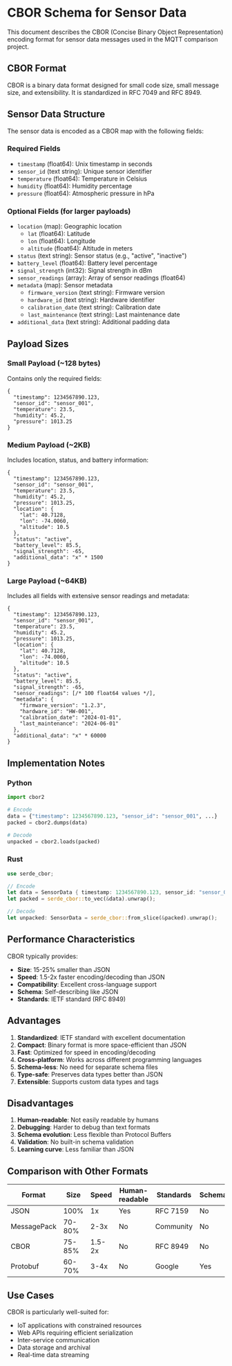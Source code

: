 # CBOR Schema for Sensor Data

This document describes the CBOR (Concise Binary Object Representation) encoding format for sensor data messages used in the MQTT comparison project.

## CBOR Format

CBOR is a binary data format designed for small code size, small message size, and extensibility. It is standardized in RFC 7049 and RFC 8949.

## Sensor Data Structure

The sensor data is encoded as a CBOR map with the following fields:

### Required Fields

- `timestamp` (float64): Unix timestamp in seconds
- `sensor_id` (text string): Unique sensor identifier
- `temperature` (float64): Temperature in Celsius
- `humidity` (float64): Humidity percentage
- `pressure` (float64): Atmospheric pressure in hPa

### Optional Fields (for larger payloads)

- `location` (map): Geographic location
  - `lat` (float64): Latitude
  - `lon` (float64): Longitude
  - `altitude` (float64): Altitude in meters
- `status` (text string): Sensor status (e.g., "active", "inactive")
- `battery_level` (float64): Battery level percentage
- `signal_strength` (int32): Signal strength in dBm
- `sensor_readings` (array): Array of sensor readings (float64)
- `metadata` (map): Sensor metadata
  - `firmware_version` (text string): Firmware version
  - `hardware_id` (text string): Hardware identifier
  - `calibration_date` (text string): Calibration date
  - `last_maintenance` (text string): Last maintenance date
- `additional_data` (text string): Additional padding data

## Payload Sizes

### Small Payload (~128 bytes)
Contains only the required fields:
```cbor
{
  "timestamp": 1234567890.123,
  "sensor_id": "sensor_001",
  "temperature": 23.5,
  "humidity": 45.2,
  "pressure": 1013.25
}
```

### Medium Payload (~2KB)
Includes location, status, and battery information:
```cbor
{
  "timestamp": 1234567890.123,
  "sensor_id": "sensor_001",
  "temperature": 23.5,
  "humidity": 45.2,
  "pressure": 1013.25,
  "location": {
    "lat": 40.7128,
    "lon": -74.0060,
    "altitude": 10.5
  },
  "status": "active",
  "battery_level": 85.5,
  "signal_strength": -65,
  "additional_data": "x" * 1500
}
```

### Large Payload (~64KB)
Includes all fields with extensive sensor readings and metadata:
```cbor
{
  "timestamp": 1234567890.123,
  "sensor_id": "sensor_001",
  "temperature": 23.5,
  "humidity": 45.2,
  "pressure": 1013.25,
  "location": {
    "lat": 40.7128,
    "lon": -74.0060,
    "altitude": 10.5
  },
  "status": "active",
  "battery_level": 85.5,
  "signal_strength": -65,
  "sensor_readings": [/* 100 float64 values */],
  "metadata": {
    "firmware_version": "1.2.3",
    "hardware_id": "HW-001",
    "calibration_date": "2024-01-01",
    "last_maintenance": "2024-06-01"
  },
  "additional_data": "x" * 60000
}
```

## Implementation Notes

### Python
```python
import cbor2

# Encode
data = {"timestamp": 1234567890.123, "sensor_id": "sensor_001", ...}
packed = cbor2.dumps(data)

# Decode
unpacked = cbor2.loads(packed)
```

### Rust
```rust
use serde_cbor;

// Encode
let data = SensorData { timestamp: 1234567890.123, sensor_id: "sensor_001".to_string(), ... };
let packed = serde_cbor::to_vec(&data).unwrap();

// Decode
let unpacked: SensorData = serde_cbor::from_slice(&packed).unwrap();
```

## Performance Characteristics

CBOR typically provides:
- **Size**: 15-25% smaller than JSON
- **Speed**: 1.5-2x faster encoding/decoding than JSON
- **Compatibility**: Excellent cross-language support
- **Schema**: Self-describing like JSON
- **Standards**: IETF standard (RFC 8949)

## Advantages

1. **Standardized**: IETF standard with excellent documentation
2. **Compact**: Binary format is more space-efficient than JSON
3. **Fast**: Optimized for speed in encoding/decoding
4. **Cross-platform**: Works across different programming languages
5. **Schema-less**: No need for separate schema files
6. **Type-safe**: Preserves data types better than JSON
7. **Extensible**: Supports custom data types and tags

## Disadvantages

1. **Human-readable**: Not easily readable by humans
2. **Debugging**: Harder to debug than text formats
3. **Schema evolution**: Less flexible than Protocol Buffers
4. **Validation**: No built-in schema validation
5. **Learning curve**: Less familiar than JSON

## Comparison with Other Formats

| Format | Size | Speed | Human-readable | Standards | Schema |
|--------|------|-------|----------------|-----------|--------|
| JSON   | 100% | 1x    | Yes            | RFC 7159  | No     |
| MessagePack | 70-80% | 2-3x | No | Community | No |
| CBOR   | 75-85% | 1.5-2x | No | RFC 8949 | No |
| Protobuf | 60-70% | 3-4x | No | Google | Yes |

## Use Cases

CBOR is particularly well-suited for:
- IoT applications with constrained resources
- Web APIs requiring efficient serialization
- Inter-service communication
- Data storage and archival
- Real-time data streaming
